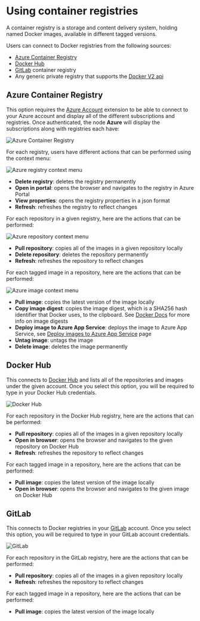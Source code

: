 # Using container registries

A container registry is a storage and content delivery system, holding named Docker images, available in different tagged versions.

Users can connect to Docker registries from the following sources:

- [Azure Container Registry](https://docs.microsoft.com/azure/container-registry/)
- [Docker Hub](https://hub.docker.com/)
- [GitLab](https://gitlab.com/) container registry
- Any generic private registry that supports the [Docker V2 api](https://docs.docker.com/registry/spec/api/)

## Azure Container Registry

This option requires the [Azure Account](https://marketplace.visualstudio.com/items?itemName=ms-vscode.azure-account) extension to be able to connect to your Azure account and display all of the different subscriptions and registries. Once authenticated, the node **Azure** will display the subscriptions along with registries each have:

![Azure Container Registry](images/registries/azure-registries.png)

For each registry, users have different actions that can be performed using the context menu:

![Azure registry context menu](images/registries/azure-registry-context-menu.png)

- **Delete registry**: deletes the registry permanently
- **Open in portal**: opens the browser and navigates to the registry in Azure Portal
- **View properties**: opens the registry properties in a json format
- **Refresh**: refreshes the registry to reflect changes

For each repository in a given registry, here are the actions that can be performed:

![Azure repository context menu](images/registries/azure-repository-context-menu.png)

- **Pull repository**: copies all of the images in a given repository locally
- **Delete repository**: deletes the repository permanently
- **Refresh**: refreshes the repository to reflect changes

For each tagged image in a repository, here are the actions that can be performed:

![Azure image context menu](images/registries/azure-image-context-menu.png)

- **Pull image**: copies the latest version of the image locally
- **Copy image digest**: copies the image digest, which is a SHA256 hash identifier that Docker uses, to the clipboard. See [Docker Docs](https://docs.docker.com/engine/reference/commandline/images/#list-image-digests) for more info on image digests
- **Deploy image to Azure App Service**: deploys the image to Azure App Service, see [Deploy images to Azure App Service](/docs/containers/app-service.md) page
- **Untag image**: untags the image
- **Delete image**: deletes the image permanently

## Docker Hub

This connects to [Docker Hub](https://hub.docker.com/) and lists all of the repositories and images under the given account. Once you select this option, you will be required to type in your Docker Hub credentials.

![Docker Hub](images/registries/docker-hub.png)

For each repository in the Docker Hub registry, here are the actions that can be performed:

- **Pull repository**: copies all of the images in a given repository locally
- **Open in browser**: opens the browser and navigates to the given repository on Docker Hub
- **Refresh**: refreshes the repository to reflect changes

For each tagged image in a repository, here are the actions that can be performed:

- **Pull image**: copies the latest version of the image locally
- **Open in browser**: opens the browser and navigates to the given image on Docker Hub

## GitLab

This connects to Docker registries in your [GitLab](https://gitlab.com/) account. Once you select this option, you will be required to type in your GitLab account credentials.

![GitLab](images/registries/gitlab.png)

For each repository in the GitLab registry, here are the actions that can be performed:

- **Pull repository**: copies all of the images in a given repository locally
- **Refresh**: refreshes the repository to reflect changes

For each tagged image in a repository, here are the actions that can be performed:

- **Pull image**: copies the latest version of the image locally
